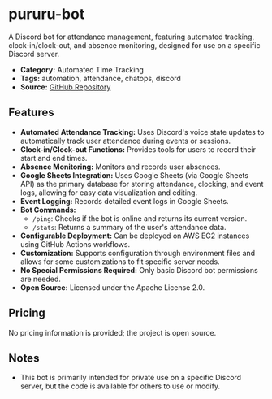 # pururu-bot

A Discord bot for attendance management, featuring automated tracking, clock-in/clock-out, and absence monitoring, designed for use on a specific Discord server.

- **Category:** Automated Time Tracking
- **Tags:** automation, attendance, chatops, discord
- **Source:** [GitHub Repository](https://github.com/jlvadell/pururu-bot)

## Features
- **Automated Attendance Tracking:** Uses Discord's voice state updates to automatically track user attendance during events or sessions.
- **Clock-in/Clock-out Functions:** Provides tools for users to record their start and end times.
- **Absence Monitoring:** Monitors and records user absences.
- **Google Sheets Integration:** Uses Google Sheets (via Google Sheets API) as the primary database for storing attendance, clocking, and event logs, allowing for easy data visualization and editing.
- **Event Logging:** Records detailed event logs in Google Sheets.
- **Bot Commands:**
  - `/ping`: Checks if the bot is online and returns its current version.
  - `/stats`: Returns a summary of the user's attendance data.
- **Configurable Deployment:** Can be deployed on AWS EC2 instances using GitHub Actions workflows.
- **Customization:** Supports configuration through environment files and allows for some customizations to fit specific server needs.
- **No Special Permissions Required:** Only basic Discord bot permissions are needed.
- **Open Source:** Licensed under the Apache License 2.0.

## Pricing
No pricing information is provided; the project is open source.

## Notes
- This bot is primarily intended for private use on a specific Discord server, but the code is available for others to use or modify.
